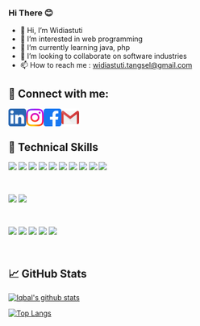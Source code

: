 ### Hi There 😊

- 👋 Hi, I’m Widiastuti
- 👀 I’m interested in web programming
- 🌱 I’m currently learning java, php
- 💞️ I’m looking to collaborate on software industries
- 📫 How to reach me : widiastuti.tangsel@gmail.com

## 🤝 Connect with me:

<a href="https://www.linkedin.com/in/widiastuti-tangsel/"><img align="left" src="https://raw.githubusercontent.com/widiastuti-dev/widiastuti-dev/main/assets/linkedin.png" alt="Widiastuti | LinkedIn" width="35px"/></a>

<a href="https://instagram.com/widiiast_"><img align="left" src="https://raw.githubusercontent.com/widiastuti-dev/widiastuti-dev/main/assets/instagram.png" alt="Widiastuti | Instagram" width="35px"/></a>

<a href="https://www.facebook.com/share/kpBBFK1iKgmbU9Dj"><img align="left" src="https://raw.githubusercontent.com/widiastuti-dev/widiastuti-dev/main/assets/facebook.png" alt="Widiastuti | Facebook" width="35px"/></a>

<a href="mailto:widiastuti.tangsel@gmail.com"><img align="left" src="https://raw.githubusercontent.com/widiastuti-dev/widiastuti-dev/main/assets/gmail.png" alt="Widiastuti | Gmail" width="35px"/></a>

</br>
</br>

## 💼 Technical Skills

![](https://img.shields.io/badge/Framework-node.js-informational?style=flat&logo=node.js&logoColor=white)
![](https://img.shields.io/badge/Database-MongoDB-informational?style=flat&logo=mongodb&logoColor=white)
![](https://img.shields.io/badge/Code-React-informational?style=flat&logo=react&color=61DAFB)
![](https://img.shields.io/badge/Code-JavaScript-informational?style=flat&logo=JavaScript&color=F7DF1E)
![](https://img.shields.io/badge/Code-HTML5-informational?style=flat&logo=HTML5&color=E34F26)
![](https://img.shields.io/badge/Code-PostgreSQL-informational?style=flat&logo=PostgreSQL&color=336791)
![](https://img.shields.io/badge/Code-SQLite-informational?style=flat&logo=SQLite&color=003B57)
![](https://img.shields.io/badge/Code-Typescript-informational?style=flat&logo=typescript&logoColor=white)
![](https://img.shields.io/badge/code-JWT-informational?style=flat&logo=JSON%20web%20tokens)
![](https://img.shields.io/badge/code-GULP-informational?style=flat&logo=gulp&logoColor=white)

</br>

![](https://img.shields.io/badge/Style-Bootstrap-informational?style=flat&logo=Bootstrap&color=7952B3)
![](https://img.shields.io/badge/Style-CSS3-informational?style=flat&logo=CSS3&color=1572B6)


</br>


![](https://img.shields.io/badge/Tools-Figma-informational?style=flat&logo=Figma&color=F24E1E)
![](https://img.shields.io/badge/Tools-NPM-informational?style=flat&logo=NPM&color=CB3837)
![](https://img.shields.io/badge/Tools-Git-informational?style=flat&logo=Git&color=F05032)
![](https://img.shields.io/badge/Tools-GitHub-informational?style=flat&logo=GitHub&color=181717)
![](https://img.shields.io/badge/Tools-github-informational?style=flat&logo=github&logoColor=white)

</br>

## 📈 GitHub Stats 

[![Iqbal's github stats](https://github-readme-stats.vercel.app/api?username=widiastuti-dev)](https://github.com/widiastuti-dev)

[![Top Langs](https://github-readme-stats.vercel.app/api/top-langs/?username=widiastuti-dev&layout=compact)](https://github.com/widiastuti-dev)

